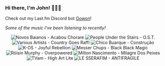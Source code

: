 ### Hi there, I'm John! 🏄🏻‍♂️

Check out my Last.fm Discord bot [Gowon](http://gowon.ca)!

_Some of the music I've been listening to recently!_


<!-- lastfm -->
<p align="center"><img src="https://lastfm.freetls.fastly.net/i/u/64s/04e10daff3151613e3245811c166b425.jpg" title="Novos Baianos - Acabou Chorare"> <img src="https://lastfm.freetls.fastly.net/i/u/64s/e32e1c332164535af40262e9b168a415.png" title="People Under the Stairs - O.S.T."> <img src="https://lastfm.freetls.fastly.net/i/u/64s/3cf4a5231677cdb349e2a93d1da37091.jpg" title="Various Artists - Country Goes Raffi"> <img src="https://lastfm.freetls.fastly.net/i/u/64s/b47929a57fc4a51fd2e4b2569af7899f.png" title="Chico Buarque - Construção"> <img src="https://lastfm.freetls.fastly.net/i/u/64s/9fb498de345441658905b90bf7c3943d.jpg" title="K-OS - Joyful Rebellion"> <img src="https://lastfm.freetls.fastly.net/i/u/64s/c3c969b394734e6ca785c7822feb5800.jpg" title="Messer Chups - Black Black Magic"> <img src="https://lastfm.freetls.fastly.net/i/u/64s/bb7e9b58b2b44a4c8120a4daf49044c8.png" title="Róisín Murphy - Overpowered"> <img src="https://lastfm.freetls.fastly.net/i/u/64s/1c0347f31fcc1a5623d7b3660baef096.png" title="Milton Nascimento - Milagre Dos Peixes"> <img src="https://lastfm.freetls.fastly.net/i/u/64s/43b8be9ca5e68b396dde0a4ed8693ef0.jpg" title="TVam - High Art Lite"> <img src="https://lastfm.freetls.fastly.net/i/u/64s/47403415f97336603c88ea4c1062d4b1.jpg" title="LE SSERAFIM - ANTIFRAGILE"> </p>
